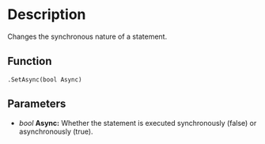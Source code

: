 # Description

Changes the synchronous nature of a statement.

## Function

```squirrel
.SetAsync(bool Async)
```

## Parameters

* *bool* **Async:** Whether the statement is executed synchronously (false) or asynchronously (true).